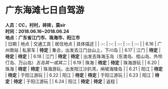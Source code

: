 # 广东海滩七日自驾游
**人员：CC，村村，砖砖，莫sir**    
**时间：2018.06.16~2018.06.24**  
**地点：广东省江门市、珠海市、阳江市**  
 | 日期 | 地点 | 交通工具 | 居住地点 | 具体描述 | 
 | :-: | :-: | :-: | :-: | :-: | 
 | 6.16 | 广州南站 | 私家车 | **待定** | 集合，出发去江门台山上，下川岛 | 
 | 6.17 | 江门 | **待定** | **待定** | **待定** | 
 | 6.18 | 江门 | **待定** | **待定** | 出发去珠海玉岛（东澳岛、桂山岛、外伶仃岛、万山岛）*五岛其一或其二* | 
 | 6.19 | 珠海 | **待定** | **待定** | 珠海游玩 | 
 | 6.20 | 珠海 | **待定** | **待定** | 珠海游玩，出发阳江沙扒湾，闸坡海陵岛 | 
 | 6.21 | 阳江 | **待定** | **待定** | 于阳江游玩 | 
 | 6.22 | 阳江 | **待定** | **待定** | 于阳江游玩 | 
 | 6.23 | 阳江 | **待定** | **待定** | 于阳江游玩 | 
 | 6.24 | 阳江 | **待定** | **待定** | 返程 | 






